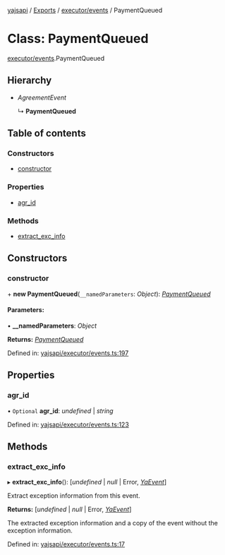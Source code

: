 [yajsapi](../README.md) / [Exports](../modules.md) / [executor/events](../modules/executor_events.md) / PaymentQueued

# Class: PaymentQueued

[executor/events](../modules/executor_events.md).PaymentQueued

## Hierarchy

* *AgreementEvent*

  ↳ **PaymentQueued**

## Table of contents

### Constructors

- [constructor](executor_events.paymentqueued.md#constructor)

### Properties

- [agr\_id](executor_events.paymentqueued.md#agr_id)

### Methods

- [extract\_exc\_info](executor_events.paymentqueued.md#extract_exc_info)

## Constructors

### constructor

\+ **new PaymentQueued**(`__namedParameters`: *Object*): [*PaymentQueued*](executor_events.paymentqueued.md)

#### Parameters:

• **__namedParameters**: *Object*

**Returns:** [*PaymentQueued*](executor_events.paymentqueued.md)

Defined in: [yajsapi/executor/events.ts:197](https://github.com/golemfactory/yajsapi/blob/289a25a/yajsapi/executor/events.ts#L197)

## Properties

### agr\_id

• `Optional` **agr\_id**: *undefined* \| *string*

Defined in: [yajsapi/executor/events.ts:123](https://github.com/golemfactory/yajsapi/blob/289a25a/yajsapi/executor/events.ts#L123)

## Methods

### extract\_exc\_info

▸ **extract_exc_info**(): [*undefined* \| *null* \| Error, [*YaEvent*](executor_events.yaevent.md)]

Extract exception information from this event.

**Returns:** [*undefined* \| *null* \| Error, [*YaEvent*](executor_events.yaevent.md)]

The extracted exception information and a copy of the event without the exception information.

Defined in: [yajsapi/executor/events.ts:17](https://github.com/golemfactory/yajsapi/blob/289a25a/yajsapi/executor/events.ts#L17)
